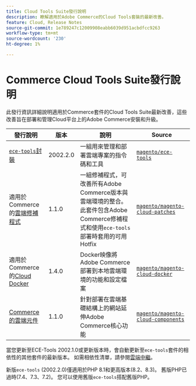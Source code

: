 ```yaml
---
title: Cloud Tools Suite發行說明
description: 瞭解適用於Adobe Commerce的Cloud Tools套裝的最新改善。
feature: Cloud, Release Notes
source-git-commit: 1e789247c12009908eabb6039d951acbdfcc9263
workflow-type: tm+mt
source-wordcount: '230'
ht-degree: 1%

---
```


# Commerce Cloud Tools Suite發行說明

此發行資訊詳細說明適用於Commerce套件的Cloud Tools Suite最新改善，這些改善旨在部署和管理Cloud平台上的Adobe Commerce安裝和升級。

| 發行說明 | 版本 | 說明 | Source |
| ----------------- |-----------| ---------------------------------------- | --------------------------- |
| [`ece-tools`封裝](ece-tools-package.md) | 2002.2.0 | 一組用來管理和部署雲端專案的指令碼和工具 | [`magento/ece-tools`](https://github.com/magento/ece-tools/tree/2002.2.0) |
| 適用於Commerce的[雲端修補程式](cloud-patches.md) | 1.1.0 | 一組修補程式，可改善所有Adobe Commerce版本與雲端環境的整合。 此套件包含Adobe Commerce修補程式和使用`ece-tools`部署時套用的可用Hotfix | [`magento/magento-cloud-patches`](https://github.com/magento/magento-cloud-patches/tree/1.1.0) |
| 適用於Commerce的[Cloud Docker](cloud-docker.md) | 1.4.0 | Docker映像將Adobe Commerce部署到本地雲端環境的功能和設定檔案 | [`magento/magento-cloud-docker`](https://github.com/magento/magento-cloud-docker/tree/1.0) |
| [Commerce的雲端元件](cloud-components.md) | 1.1.0 | 針對部署在雲端基礎結構上的網站延伸Adobe Commerce核心功能 | [`magento/magento-cloud-components`](https://github.com/magento/magento-cloud-components/tree/1.1.0) |

當您更新至ECE-Tools 2002.1.0或更新版本時，會自動更新至`ece-tools`套件的相依性的其他套件的最新版本。 如需相依性清單，請參閱[雲端中繼](../development/overview.md#cloud-metapackage)。

新版`ece-tools` (2002.2.0)僅適用於PHP 8.1和更高版本(8.2、8.3)。 舊版PHP已過時(7.4、7.3、7.2)。 您可以使用舊版`ece-tools`搭配舊版PHP。
